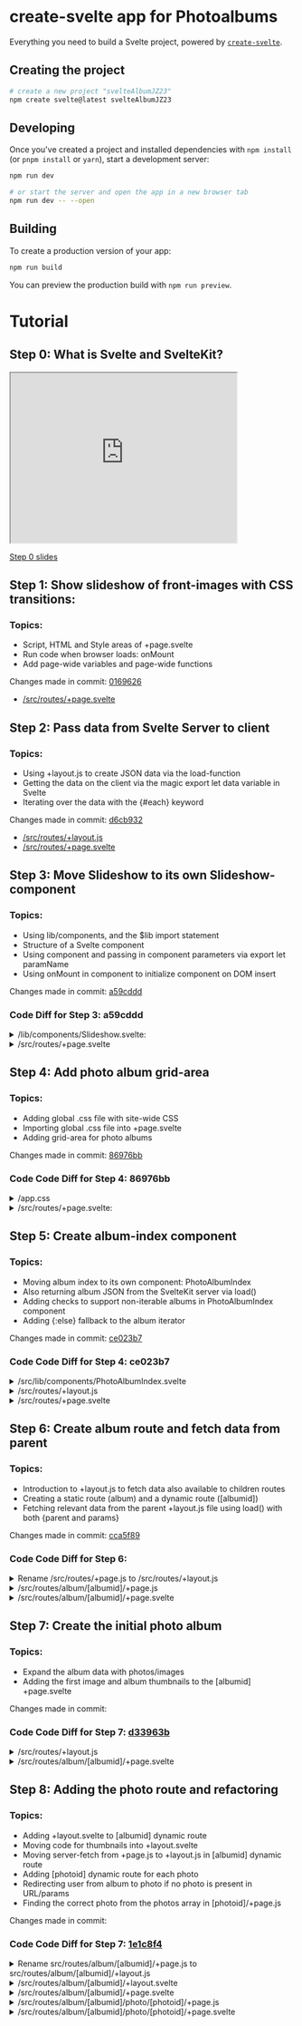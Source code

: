 # create-svelte app for Photoalbums

Everything you need to build a Svelte project, powered by [`create-svelte`](https://github.com/sveltejs/kit/tree/master/packages/create-svelte).

## Creating the project

```bash
# create a new project "svelteAlbumJZ23"
npm create svelte@latest svelteAlbumJZ23
```

## Developing

Once you've created a project and installed dependencies with `npm install` (or `pnpm install` or `yarn`), start a development server:

```bash
npm run dev

# or start the server and open the app in a new browser tab
npm run dev -- --open
```

## Building

To create a production version of your app:

```bash
npm run build
```

You can preview the production build with `npm run preview`.

# Tutorial

## Step 0: What is Svelte and SvelteKit?

<iframe width="400" height="300" src="https://joachimhs.github.io/svelteAlbumJZ23/part1_slides.html"></iframe>

[Step 0 slides](https://joachimhs.github.io/svelteAlbumJZ23/part1_slides.html)

## Step 1: Show slideshow of front-images with CSS transitions: 

### Topics:

- Script, HTML and Style areas of +page.svelte
- Run code when browser loads: onMount
- Add page-wide variables and page-wide functions

Changes made in commit: [0169626](https://github.com/joachimhs/svelteAlbumJZ23/commit/0169626072b0d148e6dba679ba15c1ad06b5fb9a)

- [/src/routes/+page.svelte](https://github.com/joachimhs/svelteAlbumJZ23/blob/0169626072b0d148e6dba679ba15c1ad06b5fb9a/src/routes/%2Bpage.svelte)


## Step 2: Pass data from Svelte Server to client

### Topics: 

- Using +layout.js to create JSON data via the load-function
- Getting the data on the client via the magic export let data variable in Svelte
- Iterating over the data with the {#each} keyword

Changes made in commit: [d6cb932](https://github.com/joachimhs/svelteAlbumJZ23/commit/d6cb932328d0755b2d9574792e81aa7cdff34757)

- [/src/routes/+layout.js](https://github.com/joachimhs/svelteAlbumJZ23/blob/d6cb932328d0755b2d9574792e81aa7cdff34757/src/routes/%2Bpage.js)
- [/src/routes/+page.svelte](https://github.com/joachimhs/svelteAlbumJZ23/blob/d6cb932328d0755b2d9574792e81aa7cdff34757/src/routes/%2Bpage.svelte)

## Step 3: Move Slideshow to its own Slideshow-component

### Topics: 

- Using lib/components, and the $lib import statement
- Structure of a Svelte component
- Using component and passing in component parameters via export let paramName
- Using onMount in component to initialize component on DOM insert

Changes made in commit: [a59cddd](https://github.com/joachimhs/svelteAlbumJZ23/commit/a59cdddae242a85987dd6c8b7151d665325f79ad)

### Code Diff for Step 3: a59cddd

<details>
    <summary>/lib/components/Slideshow.svelte:</summary>

```diff
@@ -0,0 +1,79 @@
+<script>
+    import {onMount} from "svelte";
+
+    export let photos;
+
+    let intervalId = null;
+    let intervalMs = 10000;
+    let photoLength = 0;
+    let currentPhoto = 0;
+
+    onMount(() => {
+        photoLength = photos ? photos.length : 0;
+        setFirstPhoto();
+    });
+
+    function changePhoto() {
+        console.log("change photo: " + photoLength);
+        let nextPhoto = currentPhoto >= photoLength - 1 ? 0 : currentPhoto + 1;
+        console.log("currentPhoto: " + currentPhoto + " nextPhoto:" + nextPhoto);
+
+        if (document.getElementById("cf2")) {
+            document.getElementById("cf2").children[currentPhoto].classList.add("transparent");
+            document.getElementById("cf2").children[currentPhoto].classList.remove("zoom");
+            document.getElementById("cf2").children[nextPhoto].classList.remove("transparent");
+            document.getElementById("cf2").children[nextPhoto].classList.add("zoom");
+        }
+
+        currentPhoto = nextPhoto;
+    }
+
+    function setFirstPhoto() {
+        if (document.getElementById("cf2") && document.getElementById("cf2").children.length > 0) {
+            document.getElementById("cf2").children[0].classList.remove("transparent");
+            setTimeout(function () {
+                document.getElementById("cf2").children[0].classList.add("zoom");
+            }, 1000);
+        }
+
+        if (intervalId) {
+            clearInterval(intervalId);
+        }
+
+        intervalId = setInterval(changePhoto, intervalMs);
+    }
+</script>
+
+<div id="cf2">
+    {#each photos as photo}
+        <div class="photo transparent" style="background-image: url('/images/{photo.id}')"/>
+    {/each}
+</div>
+
+<style>
+    #cf2 {
+        position: relative;
+        width: 100vw;
+        height: 80vh;
+        overflow: hidden;
+    }
+
+    #cf2 div.transparent {
+        opacity: 0;
+    }
+
+    #cf2 div.photo {
+        position: absolute;
+        top: 0;
+        width: 100vw;
+        height: 80vh;
+        object-fit: cover;
+        transition: opacity 1s ease-in-out, transform 10s;
+        background-size: cover;
+        background-position: center;
+    }
+
+    :global(#cf2 div.zoom) {
+        transform: scale(1.2);
+    }
+</style>
```
</details>

<details>
    <summary>/src/routes/+page.svelte</summary>

````diff
 <script>
-
-    import {onMount} from "svelte";
+    import Slideshow from "$lib/components/Slideshow.svelte";
 
     export let data;
-
-    let intervalId = null;
-    let intervalMs = 10000;
-    let photoLength = 0;
-    let currentPhoto = 0;
-
-    onMount(() => {
-        photoLength = document.querySelector("#cf2").children.length;
-        setFirstPhoto();
-    });
-
-    function changePhoto() {
-        console.log("change photo: " + photoLength);
-        let nextPhoto = currentPhoto >= photoLength - 1 ? 0 : currentPhoto + 1;
-        console.log("currentPhoto: " + currentPhoto + " nextPhoto:" + nextPhoto);
-
-        if (document.getElementById("cf2")) {
-            document.getElementById("cf2").children[currentPhoto].classList.add("transparent");
-            document.getElementById("cf2").children[currentPhoto].classList.remove("zoom");
-            document.getElementById("cf2").children[nextPhoto].classList.remove("transparent");
-            document.getElementById("cf2").children[nextPhoto].classList.add("zoom");
-        }
-
-        currentPhoto = nextPhoto;
-    }
-
-    function setFirstPhoto() {
-        if (document.getElementById("cf2") && document.getElementById("cf2").children.length > 0) {
-            document.getElementById("cf2").children[0].classList.remove("transparent");
-            setTimeout(function () {
-                console.log('ADDING ZOOM: ' + document.getElementById("cf2").children[0].classList);
-                document.getElementById("cf2").children[0].classList.add("zoom");
-                console.log(document.getElementById("cf2").children[0].classList);
-            }, 1000);
-        }
-
-        if (intervalId) {
-            clearInterval(intervalId);
-        }
-
-        intervalId = setInterval(changePhoto, intervalMs);
-    }
 </script>
 
-<div id="cf2">
-    {#each data.photos as photo}
-        <div class="photo transparent" style="background-image: url('/images/{photo.id}')"/>
-    {/each}
-</div>
+<Slideshow photos={data.photos}></Slideshow>
 
 <style>
-    #cf2 {
-        position: relative;
-        width: 100vw;
-        height: 80vh;
-        overflow: hidden;
-    }
-
-    #cf2 div.transparent {
-        opacity: 0;
-    }
-
-    #cf2 div.photo {
-        position: absolute;
-        top: 0;
-        width: 100vw;
-        height: 80vh;
-        object-fit: cover;
-        transition: opacity 1s ease-in-out, transform 10s;
-        background-size: cover;
-        background-position: center;
-    }
 
-    :global(#cf2 div.zoom) {
-        transform: scale(1.2);
-    }
 </style>
````

</details>

## Step 4: Add photo album grid-area

### Topics: 

- Adding global .css file with site-wide CSS
- Importing global .css file into +page.svelte
- Adding grid-area for photo albums

Changes made in commit: [86976bb](https://github.com/joachimhs/svelteAlbumJZ23/commit/86976bba7c58a972a1fba8326c615ca26475f67c)

### Code Code Diff for Step 4: 86976bb

<details>
    <summary>/app.css</summary>

```diff
+ body {  
+     font-family: sans-serif;
+     line-height: 1.15;
+     margin: 0;
+ }
+
+ a {
+     text-decoration: none;
+ }
```
</details>

<details>
    <summary>/src/routes/+page.svelte:</summary>

```diff
<script>
+     import '../app.css';
     import Slideshow from "$lib/components/Slideshow.svelte";

     export let data;
 </script>

 <Slideshow photos={data.photos}></Slideshow>
 
 + <div class="photo-albums-area">
+      <h1>Fotoalbum</h1>
+ 
+      <div class="photo-album-grid">
+          <a href="/album/makro">
+              <div class="grid-item">
+                  <img class="grid-item-photo" src="/images/IMGP4117.jpg">
+                  <div class="grid-item-caption">
+                      <h1>makro</h1>
+                  </div>
+              </div>
+          </a>
+          <a href="/album/norge2020">
+              <div class="grid-item">
+                 <img class="grid-item-photo" src="/images/background1.jpg">
+                  <div class="grid-item-caption">
+                     <h1>Norge 2020</h1>
+                  </div>
+              </div>
+          </a>
+      </div>
+  </div>

 <style>
+      .photo-albums-area h1 {
+          text-align: center;
+          margin-top: 40px;
+          margin-bottom: 40px;
+          font-weight: 100;
+          font-size: 4rem;
+      }
+ 
+      .photo-album-grid {
+          display: grid;
+          grid-template-columns: repeat(3, 30vw);
+          grid-gap: 3%;
+         margin-left: 1%;
+      }
+ 
+      .grid-item {
+          width: 30vw;
+          height: 20vh;
+          transition: opacity 0.3s ease-in-out, transform 0.5s;
+          overflow: hidden;
+      }
+ 
+      .grid-item img {
+          width: 30vw;
+          height: 20vh;
+          object-fit: cover;
+          transition: opacity 0.3s ease-in-out, transform 2s;
+      }
+ 
+      .grid-item:hover img {
+          transform: scale(1.7);
+      }
+ 
+      .grid-item-caption {
+          position: relative;
+          top: -120px;
+          opacity: 0;
+      }
+ 
+      .grid-item:hover {
+          transform: scale(1.15);
+      }
+ 
+      .in-album .grid-item-caption {
+          top: -100px;
+      }
+ 
+      .in-album .grid-item:hover {
+          transform: scale(1);
+      }
+ 
+      .in-album .grid-item-caption h1 {
+          font-size: 1em;
+      }
+ 
+      .grid-item-caption {
+          animation: ease-in-out 1s;
+      }
+ 
+      .grid-item:hover .grid-item-caption {
+          opacity: 1;
+          background: rgba(0,0,0,0.5);
+      }
+ 
+      .grid-item-caption h1 {
+          text-shadow: 2px 2px 4px rgba(0,0,0,0.5);
+          font-size: 3em;
+          color: white;
+          font-weight: 100;
+      }
 </style>
```
</details>

## Step 5: Create album-index component

### Topics: 

- Moving album index to its own component: PhotoAlbumIndex
- Also returning album JSON from the SvelteKit server via load()
- Adding checks to support non-iterable albums in PhotoAlbumIndex component
- Adding {:else} fallback to the album iterator

Changes made in commit: [ce023b7](https://github.com/joachimhs/svelteAlbumJZ23/commit/ce023b7c5f2dec8761ad6f93b9fa9bb676cbef0a)

### Code Code Diff for Step 4: ce023b7

<details>
    <summary>/src/lib/components/PhotoAlbumIndex.svelte</summary>

```diff
+<script>
+    import {onMount} from "svelte";
+
+    export let albums;
+
+    onMount(() => {
+        if (!albums) {
+            albums = [];
+        }
+    });
     +</script>
+
+<div class="photo-albums-area">
+    <h1>Fotoalbum</h1>
+
+    {#if albums}
+        <div class="photo-album-grid">
+            {#each albums as album}
+                <a href="/album/{album.id}">
+                    <div class="grid-item">
+                        <img class="grid-item-photo" src="/images/{album.image}">
+                        <div class="grid-item-caption">
+                            <h1>{album.caption}</h1>
+                        </div>
+                    </div>
+                </a>
+                {:else}
+                <div>Ingen fotoalbum er lagt til</div>
+            {/each}
+        </div>
+    {/if}
     +</div>
+
+<style>
+    .photo-albums-area h1 {
+        text-align: center;
+        margin-top: 40px;
+        margin-bottom: 40px;
+        font-weight: 100;
+        font-size: 4rem;
+    }
+
+    .photo-album-grid {
+        display: grid;
+        grid-template-columns: repeat(3, 30vw);
+        grid-gap: 3%;
+        margin-left: 1%;
+    }
+
+    .grid-item {
+        width: 30vw;
+        height: 20vh;
+        transition: opacity 0.3s ease-in-out, transform 0.5s;
+        overflow: hidden;
+    }
+
+    .grid-item img {
+        width: 30vw;
+        height: 20vh;
+        object-fit: cover;
+        transition: opacity 0.3s ease-in-out, transform 2s;
+    }
+
+    .grid-item:hover img {
+        transform: scale(1.7);
+    }
+
+    .grid-item-caption {
+        position: relative;
+        top: -120px;
+        opacity: 0;
+    }
+
+    .grid-item:hover {
+        transform: scale(1.15);
+    }
+
+    .in-album .grid-item-caption {
+        top: -100px;
+    }
+
+    .in-album .grid-item:hover {
+        transform: scale(1);
+    }
+
+    .in-album .grid-item-caption h1 {
+        font-size: 1em;
+    }
+
+    .grid-item-caption {
+        animation: ease-in-out 1s;
+    }
+
+    .grid-item:hover .grid-item-caption {
+        opacity: 1;
+        background: rgba(0,0,0,0.5);
+    }
+
+    .grid-item-caption h1 {
+        text-shadow: 2px 2px 4px rgba(0,0,0,0.5);
+        font-size: 3em;
+        color: white;
+        font-weight: 100;
+    }
```
</details>

<details>
    <summary>/src/routes/+layout.js</summary>

```diff
export function load({ params }) {
id: 'IMGP6801.jpg',
title: 'Sommerfugl'
}
+        ],
+        albums: [
+            {
+                id: 'makro',
+                image: 'IMGP4117.jpg',
+                caption: 'makro'
+            },
+            {
+                id: 'norge2020',
+                image: 'background1.jpg',
+                caption: 'Norge 2020'
+            }
         ]
  };
}
```
</details>

<details>
    <summary>/src/routes/+page.svelte</summary>

```diff
 <script>
     import '../app.css';
     import Slideshow from "$lib/components/Slideshow.svelte";
+    import PhotoAlbumIndex from "$lib/components/PhotoAlbumIndex.svelte";
 
     export let data;
 </script>
 
 <Slideshow photos={data.photos}></Slideshow>
-
-<div class="photo-albums-area">
-    <h1>Fotoalbum</h1>
-
-    <div class="photo-album-grid">
-        <a href="/album/makro">
-            <div class="grid-item">
-                <img class="grid-item-photo" src="/images/IMGP4117.jpg">
-                <div class="grid-item-caption">
-                    <h1>makro</h1>
-                </div>
-            </div>
-        </a>
-        <a href="/album/norge2020">
-            <div class="grid-item">
-                <img class="grid-item-photo" src="/images/background1.jpg">
-                <div class="grid-item-caption">
-                    <h1>Norge 2020</h1>
-                </div>
-            </div>
-        </a>
-    </div>
-</div>
+<PhotoAlbumIndex albums={data.albums}></PhotoAlbumIndex>
 
 <style>
-    .photo-albums-area h1 {
-        text-align: center;
-        margin-top: 40px;
-        margin-bottom: 40px;
-        font-weight: 100;
-        font-size: 4rem;
-    }
-
-    .photo-album-grid {
-        display: grid;
-        grid-template-columns: repeat(3, 30vw);
-        grid-gap: 3%;
-        margin-left: 1%;
-    }
-
-    .grid-item {
-        width: 30vw;
-        height: 20vh;
-        transition: opacity 0.3s ease-in-out, transform 0.5s;
-        overflow: hidden;
-    }
-
-    .grid-item img {
-        width: 30vw;
-        height: 20vh;
-        object-fit: cover;
-        transition: opacity 0.3s ease-in-out, transform 2s;
-    }
-
-    .grid-item:hover img {
-        transform: scale(1.7);
-    }
-
-    .grid-item-caption {
-        position: relative;
-        top: -120px;
-        opacity: 0;
-    }
-
-    .grid-item:hover {
-        transform: scale(1.15);
-    }
-
-    .in-album .grid-item-caption {
-        top: -100px;
-    }
-
-    .in-album .grid-item:hover {
-        transform: scale(1);
-    }
-
-    .in-album .grid-item-caption h1 {
-        font-size: 1em;
-    }
-
-    .grid-item-caption {
-        animation: ease-in-out 1s;
-    }
-
-    .grid-item:hover .grid-item-caption {
-        opacity: 1;
-        background: rgba(0,0,0,0.5);
-    }
 
-    .grid-item-caption h1 {
-        text-shadow: 2px 2px 4px rgba(0,0,0,0.5);
-        font-size: 3em;
-        color: white;
-        font-weight: 100;
-    }
 </style>
 ```
</details>

## Step 6: Create album route and fetch data from parent

### Topics:

- Introduction to +layout.js to fetch data also available to children routes
- Creating a static route (album) and a dynamic route ([albumid])
- Fetching relevant data from the parent +layout.js file using load() with both {parent and params}

Changes made in commit: [cca5f89](https://github.com/joachimhs/svelteAlbumJZ23/commit/cca5f89990f98145b9938c17fc9afab9cca0f23b)

### Code Code Diff for Step 6: 

<details>
    <summary>Rename /src/routes/+page.js to /src/routes/+layout.js</summary>

- rename from src/routes/+page.js
- rename to src/routes/+layout.js
</details>

<details>
    <summary>/src/routes/album/[albumid]/+page.js</summary>

```diff
+export async function load({parent, params}) {
+    const data = await parent();
+    let album = await data.albums.find((album) => album.caption === params.albumid);
+
+    return { album: album};
+}
```
</details>

<details>
    <summary>/src/routes/album/[albumid]/+page.svelte</summary>

```diff
+<script>
+    import {page} from "$app/stores";
+
+    export let data;
+</script>
+
+<h1>Velkommen til {$page.params.albumid} albumet!</h1>
+
+<div>{data.album.caption}</div>
```
</details>

## Step 7: Create the initial photo album

### Topics:

- Expand the album data with photos/images
- Adding the first image and album thumbnails to the [albumid] +page.svelte

Changes made in commit: 

### Code Code Diff for Step 7: [d33963b](https://github.com/joachimhs/svelteAlbumJZ23/commit/d33963ba5cd3dfd60e6f67694d291ebd31a1fd60)

<details>
    <summary>/src/routes/+layout.js</summary>

```diff
             export function load({ params }) {
             {
                 id: 'makro',
                 image: 'IMGP4117.jpg',
-                caption: 'makro'
+                caption: 'makro',
+                images: ['IMGP4117.jpg', 'background1.jpg', 'IMGP4642.jpg', 'IMGP6801.jpg']
             },
             {
                 id: 'norge2020',
                 image: 'background1.jpg',
-                caption: 'Norge 2020'
+                caption: 'Norge 2020',
+                images: ['IMGP4117.jpg', 'background1.jpg']
             }
         ]
     };
```
</details>

<details>
    <summary>/src/routes/album/[albumid]/+page.svelte</summary>

```diff
@@ -1,9 +1,97 @@
 <script>
     import {page} from "$app/stores";
+    import {onMount} from "svelte";
 
+    let selectedImage = null;
+    onMount(() => {
+        selectedImage = data.album.image ? data.album.image : null;
+    });
     export let data;
 </script>
 
 <h1>Velkommen til {$page.params.albumid} albumet!</h1>
 
-<div>{data.album.caption}</div>
\ No newline at end of file
+<div class="full-image">
+    <img src="/images/{selectedImage}" />
+</div>
+
+<div class="photo-albums-area in-album">
+    <div class="grid-container">
+        {#each data.album.images as image}
+            <a href="/album/{data.album.id}/photo/{image}">
+                <div class="grid-item">
+                    <img class="grid-item-photo" src="/images/{image}">
+                </div>
+            </a>
+        {/each}
+    </div>
+</div>
+
+<style>
+    .full-image {
+        width: 100vw;
+        height: 75vh;
+        text-align: center;
+        margin-bottom: 5vh;
+    }
+
+    .full-image img {
+        max-width: 100%;
+        height: clamp(10vh, 1000px, 75vh);
+        object-fit: contain;
+        transition: all 0.5s;
+    }
+
+    .in-album {
+        width: 100vw;
+        max-height: 20vh;
+        overflow-y: scroll;
+    }
+
+    .grid-container {
+        display: grid;
+        grid-template-columns: repeat(3, 30vw);
+        grid-gap: 3%;
+        margin-left: 1%;
+    }
+
+    .in-album .grid-container {
+        grid-template-columns: repeat(6, 16vw);
+        grid-gap: 1%;
+    }
+
+    .in-album .grid-item {
+        max-height: 17vh;
+        max-width: 16vw;
+    }
+
+    .in-album .grid-item img {
+        max-height: 17vh;
+        max-width: 16vw;
+        object-fit: cover;
+        object-position: center;
+    }
+
+    .grid-item img {
+        width: 30vw;
+        height: 20vh;
+        object-fit: cover;
+        transition: opacity 0.3s ease-in-out, transform 2s;
+    }
+
+    .grid-item {
+        width: 30vw;
+        height: 20vh;
+        transition: opacity 0.3s ease-in-out, transform 0.5s;
+        overflow: hidden;
+    }
+
+    .in-album .grid-item img {
+        max-height: 17vh;
+        max-width: 16vw;
+        object-fit: cover;
+        object-position: center;
+    }
+
+
+</style>
```
</details>

## Step 8: Adding the photo route and refactoring

### Topics:

- Adding +layout.svelte to [albumid] dynamic route
- Moving code for thumbnails into +layout.svelte
- Moving server-fetch from +page.js to +layout.js in [albumid] dynamic route
- Adding [photoid] dynamic route for each photo
- Redirecting user from album to photo if no photo is present in URL/params
- Finding the correct photo from the photos array in [photoid]/+page.js

Changes made in commit:

### Code Code Diff for Step 7: [1e1c8f4](https://github.com/joachimhs/svelteAlbumJZ23/commit/1e1c8f48461714894fd958c0a072142f9b4019be)

<details>
    <summary>Rename src/routes/album/[albumid]/+page.js to src/routes/album/[albumid]/+layout.js</summary>

- rename from src/routes/album/[albumid]/+page.js
- rename to src/routes/album/[albumid]/+layout.js
</details>

<details>
    <summary>/src/routes/album/[albumid]/+layout.svelte</summary>

```diff
@@ -0,0 +1,100 @@
+<script>
+    import {page} from "$app/stores";
+    import {onMount} from "svelte";
+    import {goto} from "$app/navigation";
+
+    onMount(() => {
+        if ($page.params.albumid && data.album.image && !$page.params.photoid) {
+            //We have not selected a photo from the album, select the albums image
+            goto('/album/' + $page.params.albumid + '/photo/' + data.album.image);
+        }
+
+    });
+    export let data;
+</script>
+
+<a href="/">
+    <div class="back-button">&lt;- Tilbake</div>
+</a>
+
+<slot></slot>
+
+<div class="photo-albums-area in-album">
+    <div class="grid-container">
+        {#each data.album.images as image}
+            <a href="/album/{data.album.id}/photo/{image}">
+                <div class="grid-item">
+                    <img class="grid-item-photo" src="/images/{image}">
+                </div>
+            </a>
+        {/each}
+    </div>
+</div>
+
+
+
+<style>
+    .back-button {
+        position: absolute;
+        top: 14px;
+        left: 14px;
+        background: #000;
+        color: #fff;
+        padding: 9px;
+        padding-left: 15px;
+        padding-right: 15px;
+        border-radius: 10px;
+        border: 2px solid #fff;
+    }
+
+    .in-album {
+        width: 100vw;
+        max-height: 20vh;
+        overflow-y: scroll;
+    }
+
+    .grid-container {
+        display: grid;
+        grid-template-columns: repeat(3, 30vw);
+        grid-gap: 3%;
+        margin-left: 1%;
+    }
+
+    .in-album .grid-container {
+        grid-template-columns: repeat(6, 16vw);
+        grid-gap: 1%;
+    }
+
+    .in-album .grid-item {
+        max-height: 17vh;
+        max-width: 16vw;
+    }
+
+    .in-album .grid-item img {
+        max-height: 17vh;
+        max-width: 16vw;
+        object-fit: cover;
+        object-position: center;
+    }
+
+    .grid-item img {
+        width: 30vw;
+        height: 20vh;
+        object-fit: cover;
+        transition: opacity 0.3s ease-in-out, transform 2s;
+    }
+
+    .grid-item {
+        width: 30vw;
+        height: 20vh;
+        transition: opacity 0.3s ease-in-out, transform 0.5s;
+        overflow: hidden;
+    }
+
+    .in-album .grid-item img {
+        max-height: 17vh;
+        max-width: 16vw;
+        object-fit: cover;
+        object-position: center;
+    }
+</style>
```
</details>

<details>
    <summary>/src/routes/album/[albumid]/+page.svelte</summary>

```diff
export let data;
 </script>
 
-<h1>Velkommen til {$page.params.albumid} albumet!</h1>
-
-<div class="full-image">
-    <img src="/images/{selectedImage}" />
-</div>
-
-<div class="photo-albums-area in-album">
-    <div class="grid-container">
-        {#each data.album.images as image}
-            <a href="/album/{data.album.id}/photo/{image}">
-                <div class="grid-item">
-                    <img class="grid-item-photo" src="/images/{image}">
-                </div>
-            </a>
-        {/each}
-    </div>
-</div>
-
-<style>
-    .full-image {
-        width: 100vw;
-        height: 75vh;
-        text-align: center;
-        margin-bottom: 5vh;
-    }
-
-    .full-image img {
-        max-width: 100%;
-        height: clamp(10vh, 1000px, 75vh);
-        object-fit: contain;
-        transition: all 0.5s;
-    }
-
-    .in-album {
-        width: 100vw;
-        max-height: 20vh;
-        overflow-y: scroll;
-    }
-
-    .grid-container {
-        display: grid;
-        grid-template-columns: repeat(3, 30vw);
-        grid-gap: 3%;
-        margin-left: 1%;
-    }
-
-    .in-album .grid-container {
-        grid-template-columns: repeat(6, 16vw);
-        grid-gap: 1%;
-    }
-
-    .in-album .grid-item {
-        max-height: 17vh;
-        max-width: 16vw;
-    }
-
-    .in-album .grid-item img {
-        max-height: 17vh;
-        max-width: 16vw;
-        object-fit: cover;
-        object-position: center;
-    }
-
-    .grid-item img {
-        width: 30vw;
-        height: 20vh;
-        object-fit: cover;
-        transition: opacity 0.3s ease-in-out, transform 2s;
-    }
-
-    .grid-item {
-        width: 30vw;
-        height: 20vh;
-        transition: opacity 0.3s ease-in-out, transform 0.5s;
-        overflow: hidden;
-    }
-
-    .in-album .grid-item img {
-        max-height: 17vh;
-        max-width: 16vw;
-        object-fit: cover;
-        object-position: center;
-    }
-
-
-</style>
```
</details>

<details>
    <summary>/src/routes/album/[albumid]/photo/[photoid]/+page.js</summary>

```diff
+export async function load({parent, params}) {
+    const data = await parent();
+    let album = await data.albums.find((album) => album.caption === params.albumid);
+    let photo = await data.photos.find((photo) => photo.id = params.photoid);
+
+    return { album: album, photo: photo};
+}
```
</details>

<details>
    <summary>/src/routes/album/[albumid]/photo/[photoid]/+page.svelte</summary>

```diff
+<script>
+    import {onMount} from "svelte";
+    import {page} from "$app/stores";
+
+    onMount(() => {
+
+    });
+
+    export let data;
+</script>
+
+<div class="full-image">
+    <img src="/images/{data.photo.id}" />
+</div>
+
+<style>
+    .full-image {
+        width: 100vw;
+        height: 75vh;
+        text-align: center;
+        margin-bottom: 5vh;
+    }
+
+    .full-image img {
+        max-width: 100%;
+        height: clamp(10vh, 1000px, 75vh);
+        object-fit: contain;
+        transition: all 0.5s;
+    }
+</style>
```
</details>